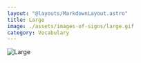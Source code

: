 ```yaml
---
layout: "@layouts/MarkdownLayout.astro"
title: Large
image: ./assets/images-of-signs/large.gif
category: Vocabulary
---
```


![Large](@signs/large.gif)
